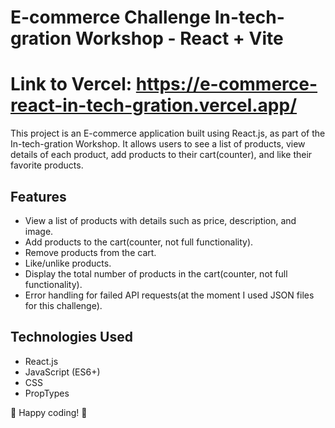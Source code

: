 # E-commerce Challenge In-tech-gration Workshop - React + Vite
# Link to Vercel: https://e-commerce-react-in-tech-gration.vercel.app/

This project is an E-commerce application built using React.js, as part of the In-tech-gration Workshop. It allows users to see a list of products, view details of each product, add products to their cart(counter), and like their favorite products.

## Features
- View a list of products with details such as price, description, and image.
- Add products to the cart(counter, not full functionality).
- Remove products from the cart.
- Like/unlike products.
- Display the total number of products in the cart(counter, not full functionality).
- Error handling for failed API requests(at the moment I used JSON files for this challenge). 

## Technologies Used
- React.js
- JavaScript (ES6+)
- CSS
- PropTypes


🚀 Happy coding! 🚀
